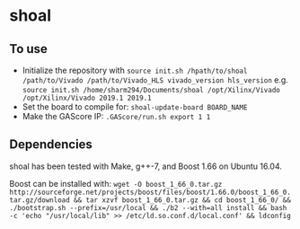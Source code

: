 # shoal

## To use

* Initialize the repository with `source init.sh /hpath/to/shoal /path/to/Vivado /path/to/Vivado_HLS vivado_version hls_version` e.g. `source init.sh /home/sharm294/Documents/shoal /opt/Xilinx/Vivado /opt/Xilinx/Vivado 2019.1 2019.1`
* Set the board to compile for: `shoal-update-board BOARD_NAME`
* Make the GAScore IP: `.GAScore/run.sh export 1 1`

## Dependencies

shoal has been tested with Make, g++-7, and Boost 1.66 on Ubuntu 16.04.

Boost can be installed with:
`wget -O boost_1_66_0.tar.gz http://sourceforge.net/projects/boost/files/boost/1.66.0/boost_1_66_0.tar.gz/download && tar xzvf boost_1_66_0.tar.gz && cd boost_1_66_0/ && ./bootstrap.sh --prefix=/usr/local && ./b2 --with=all install && bash -c 'echo "/usr/local/lib" >> /etc/ld.so.conf.d/local.conf' && ldconfig`
